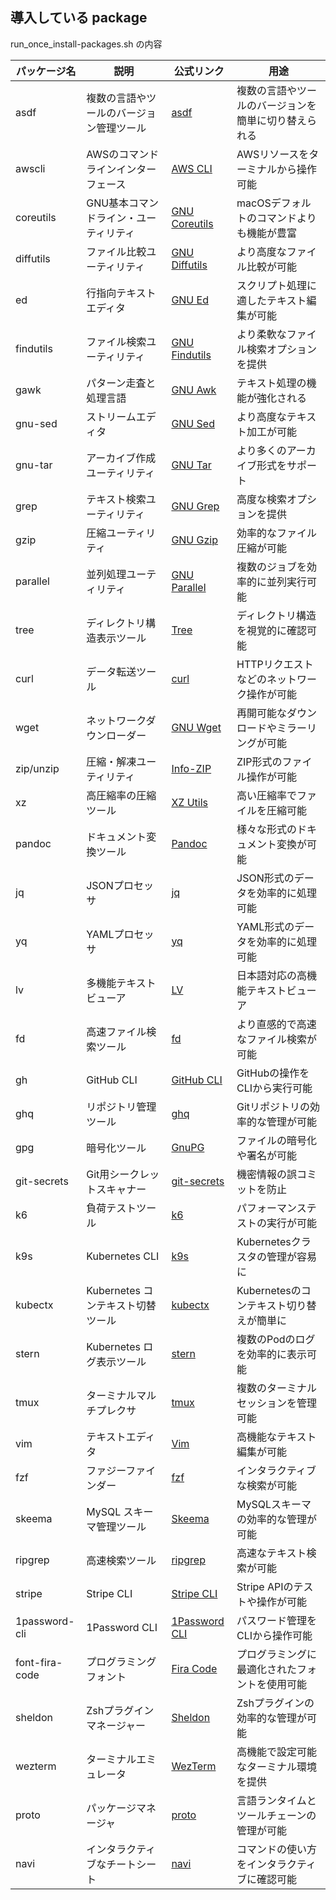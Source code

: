 ## 導入している package

run_once_install-packages.sh の内容

| パッケージ名      | 説明                                | 公式リンク                                                     | 用途                                           |
|------------------|-------------------------------------|----------------------------------------------------------------|------------------------------------------------|
| asdf            | 複数の言語やツールのバージョン管理ツール | [asdf](https://asdf-vm.com/)                                  | 複数の言語やツールのバージョンを簡単に切り替えられる |
| awscli          | AWSのコマンドラインインターフェース    | [AWS CLI](https://aws.amazon.com/cli/)                         | AWSリソースをターミナルから操作可能               |
| coreutils       | GNU基本コマンドライン・ユーティリティ  | [GNU Coreutils](https://www.gnu.org/software/coreutils/)       | macOSデフォルトのコマンドよりも機能が豊富        |
| diffutils       | ファイル比較ユーティリティ            | [GNU Diffutils](https://www.gnu.org/software/diffutils/)       | より高度なファイル比較が可能                     |
| ed              | 行指向テキストエディタ                | [GNU Ed](https://www.gnu.org/software/ed/)                     | スクリプト処理に適したテキスト編集が可能         |
| findutils       | ファイル検索ユーティリティ            | [GNU Findutils](https://www.gnu.org/software/findutils/)       | より柔軟なファイル検索オプションを提供           |
| gawk            | パターン走査と処理言語                | [GNU Awk](https://www.gnu.org/software/gawk/)                  | テキスト処理の機能が強化される                   |
| gnu-sed         | ストリームエディタ                    | [GNU Sed](https://www.gnu.org/software/sed/)                   | より高度なテキスト加工が可能                     |
| gnu-tar         | アーカイブ作成ユーティリティ          | [GNU Tar](https://www.gnu.org/software/tar/)                   | より多くのアーカイブ形式をサポート               |
| grep            | テキスト検索ユーティリティ            | [GNU Grep](https://www.gnu.org/software/grep/)                 | 高度な検索オプションを提供                       |
| gzip            | 圧縮ユーティリティ                    | [GNU Gzip](https://www.gnu.org/software/gzip/)                 | 効率的なファイル圧縮が可能                       |
| parallel        | 並列処理ユーティリティ                | [GNU Parallel](https://www.gnu.org/software/parallel/)          | 複数のジョブを効率的に並列実行可能               |
| tree            | ディレクトリ構造表示ツール            | [Tree](http://mama.indstate.edu/users/ice/tree/)              | ディレクトリ構造を視覚的に確認可能               |
| curl            | データ転送ツール                      | [curl](https://curl.se/)                                       | HTTPリクエストなどのネットワーク操作が可能       |
| wget            | ネットワークダウンローダー            | [GNU Wget](https://www.gnu.org/software/wget/)                 | 再開可能なダウンロードやミラーリングが可能       |
| zip/unzip       | 圧縮・解凍ユーティリティ              | [Info-ZIP](http://infozip.sourceforge.net/)                    | ZIP形式のファイル操作が可能                      |
| xz              | 高圧縮率の圧縮ツール                  | [XZ Utils](https://tukaani.org/xz/)                           | 高い圧縮率でファイルを圧縮可能                   |
| pandoc          | ドキュメント変換ツール                | [Pandoc](https://pandoc.org/)                                  | 様々な形式のドキュメント変換が可能               |
| jq              | JSONプロセッサ                        | [jq](https://stedolan.github.io/jq/)                           | JSON形式のデータを効率的に処理可能               |
| yq              | YAMLプロセッサ                        | [yq](https://mikefarah.gitbook.io/yq/)                         | YAML形式のデータを効率的に処理可能               |
| lv              | 多機能テキストビューア                | [LV](https://github.com/miyagawa/lv)                           | 日本語対応の高機能テキストビューア               |
| fd              | 高速ファイル検索ツール                | [fd](https://github.com/sharkdp/fd)                            | より直感的で高速なファイル検索が可能             |
| gh              | GitHub CLI                           | [GitHub CLI](https://cli.github.com/)                           | GitHubの操作をCLIから実行可能                   |
| ghq             | リポジトリ管理ツール                  | [ghq](https://github.com/x-motemen/ghq)                        | Gitリポジトリの効率的な管理が可能               |
| gpg             | 暗号化ツール                          | [GnuPG](https://gnupg.org/)                                    | ファイルの暗号化や署名が可能                     |
| git-secrets     | Git用シークレットスキャナー           | [git-secrets](https://github.com/awslabs/git-secrets)          | 機密情報の誤コミットを防止                       |
| k6              | 負荷テストツール                      | [k6](https://k6.io/)                                           | パフォーマンステストの実行が可能                 |
| k9s             | Kubernetes CLI                       | [k9s](https://k9scli.io/)                                      | Kubernetesクラスタの管理が容易に                |
| kubectx         | Kubernetes コンテキスト切替ツール     | [kubectx](https://github.com/ahmetb/kubectx)                   | Kubernetesのコンテキスト切り替えが簡単に         |
| stern           | Kubernetes ログ表示ツール             | [stern](https://github.com/stern/stern)                        | 複数のPodのログを効率的に表示可能               |
| tmux            | ターミナルマルチプレクサ              | [tmux](https://github.com/tmux/tmux)                           | 複数のターミナルセッションを管理可能             |
| vim             | テキストエディタ                      | [Vim](https://www.vim.org/)                                    | 高機能なテキスト編集が可能                       |
| fzf             | ファジーファインダー                  | [fzf](https://github.com/junegunn/fzf)                         | インタラクティブな検索が可能                     |
| skeema          | MySQL スキーマ管理ツール              | [Skeema](https://www.skeema.io/)                               | MySQLスキーマの効率的な管理が可能                |
| ripgrep         | 高速検索ツール                        | [ripgrep](https://github.com/BurntSushi/ripgrep)               | 高速なテキスト検索が可能                         |
| stripe          | Stripe CLI                          | [Stripe CLI](https://stripe.com/docs/stripe-cli)                | Stripe APIのテストや操作が可能                   |
| 1password-cli   | 1Password CLI                       | [1Password CLI](https://1password.com/downloads/command-line/)   | パスワード管理をCLIから操作可能                  |
| font-fira-code  | プログラミングフォント                | [Fira Code](https://github.com/tonsky/FiraCode)                | プログラミングに最適化されたフォントを使用可能    |
| sheldon         | Zshプラグインマネージャー             | [Sheldon](https://github.com/rossmacarthur/sheldon)            | Zshプラグインの効率的な管理が可能                |
| wezterm         | ターミナルエミュレータ                | [WezTerm](https://wezfurlong.org/wezterm/)                     | 高機能で設定可能なターミナル環境を提供           |
| proto           | パッケージマネージャ                  | [proto](https://moonrepo.dev/proto)                            | 言語ランタイムとツールチェーンの管理が可能       |
| navi            | インタラクティブなチートシート         | [navi](https://github.com/denisidoro/navi)                     | コマンドの使い方をインタラクティブに確認可能     |
